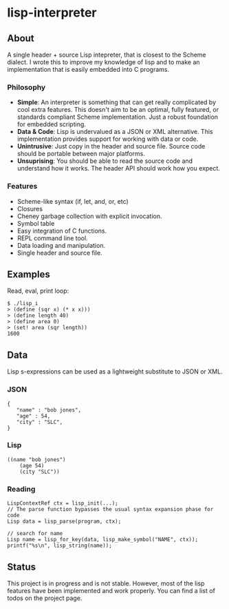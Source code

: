 lisp-interpreter
===============

## About

A single header + source Lisp intepreter, that is closest to the Scheme dialect. I wrote this to improve my knowledge of lisp and to make an implementation that is easily embedded into C programs.


### Philosophy

- **Simple**: An interpreter is something that can get really complicated by cool extra features. This doesn't aim to be an optimal, fully featured, or standards compliant Scheme implementation. Just a robust foundation for embedded scripting.
- **Data & Code**: Lisp is undervalued as a JSON or XML alternative. This implementation provides support for working with data or code.
- **Unintrusive**: Just copy in the header and source file. Source code should be portable between major platforms.
- **Unsuprising**: You should be able to read the source code and understand how it works. The header API should work how you expect.

### Features

- Scheme-like syntax (if, let, and, or, etc)
- Closures
- Cheney garbage collection with explicit invocation.
- Symbol table
- Easy integration of C functions.
- REPL command line tool.
- Data loading and manipulation.
- Single header and source file.

## Examples


Read, eval, print loop:
```
$ ./lisp_i
> (define (sqr x) (* x x)))
> (define length 40)
> (define area 0)
> (set! area (sqr length))
1600
```

## Data

Lisp s-expressions can be used as a lightweight substitute to JSON or XML. 

### JSON
```
{
   "name" : "bob jones",
   "age" : 54,
   "city" : "SLC",
}

```

### Lisp
```
((name "bob jones") 
    (age 54) 
    (city "SLC"))

```

### Reading
```
LispContextRef ctx = lisp_init(...);
// The parse function bypasses the usual syntax expansion phase for code
Lisp data = lisp_parse(program, ctx);

// search for name
Lisp name = lisp_for_key(data, lisp_make_symbol("NAME", ctx));
printf("%s\n", lisp_string(name));

```


## Status

This project is in progress and is not stable. However, most of the lisp features have been implemented and work properly. You can find a list of todos on the project page.

